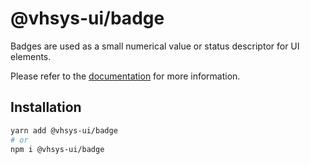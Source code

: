 # @vhsys-ui/badge

Badges are used as a small numerical value or status descriptor for UI elements.

Please refer to the [documentation](https://vhsys.com.br/docs/components/badge) for more information.

## Installation

```sh
yarn add @vhsys-ui/badge
# or
npm i @vhsys-ui/badge
```
